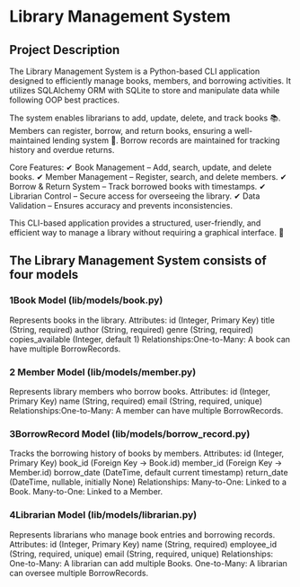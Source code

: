 # Library Management System

## Project Description

The Library Management System is a Python-based CLI application designed to efficiently manage books, members, and borrowing activities. It utilizes SQLAlchemy ORM with SQLite to store and manipulate data while following OOP best practices.

The system enables librarians to add, update, delete, and track books 📚. Members can register, borrow, and return books, ensuring a well-maintained lending system 🔄. Borrow records are maintained for tracking history and overdue returns.

Core Features:
✔ Book Management – Add, search, update, and delete books.
✔ Member Management – Register, search, and delete members.
✔ Borrow & Return System – Track borrowed books with timestamps.
✔ Librarian Control – Secure access for overseeing the library.
✔ Data Validation – Ensures accuracy and prevents inconsistencies.

This CLI-based application provides a structured, user-friendly, and efficient way to manage a library without requiring a graphical interface. 🚀

## The Library Management System consists of four models

### 1️Book Model (lib/models/book.py)

Represents books in the library.
Attributes:
    id (Integer, Primary Key)
    title (String, required)
    author (String, required)
    genre (String, required)
    copies_available (Integer, default 1)
    Relationships:One-to-Many: A book can have multiple BorrowRecords.

### 2️ Member Model (lib/models/member.py)

Represents library members who borrow books.
Attributes:
    id (Integer, Primary Key)
    name (String, required)
    email (String, required, unique)
    Relationships:One-to-Many: A member can have multiple BorrowRecords.

### 3️BorrowRecord Model (lib/models/borrow_record.py)

Tracks the borrowing history of books by members.
Attributes:
    id (Integer, Primary Key)
    book_id (Foreign Key → Book.id)
    member_id (Foreign Key → Member.id)
    borrow_date (DateTime, default current timestamp)
    return_date (DateTime, nullable, initially None)
    Relationships:
        Many-to-One: Linked to a Book.
        Many-to-One: Linked to a Member.

### 4️Librarian Model (lib/models/librarian.py)

Represents librarians who manage book entries and borrowing records.
Attributes:
    id (Integer, Primary Key)
    name (String, required)
    employee_id (String, required, unique)
    email (String, required, unique)
    Relationships:
        One-to-Many: A librarian can add multiple Books.
        One-to-Many: A librarian can oversee multiple BorrowRecords.
